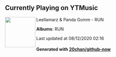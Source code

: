 ## Currently Playing on YTMusic

[<img align="left" width="100" src="https://lh3.googleusercontent.com/J7j_iDYsKoZK-6K-9u_yPFdchAZ-mmxULra-uaDXGb-ncem8uRP7spoMn31GRmgdsT6jyPt7Iu_xSoVztA">](https://music.youtube.com/channel/UCoV8L_tyJqZoRh51f-2ylhQ)

Leellamarz & Panda Gomm - RUN

**Albums**: RUN

Last updated at 08/12/2020 02:16

#### Generated with [20chan/github-now](https://github.com/20chan/github-now)


<!--
**20chan/20chan** is a ✨ _special_ ✨ repository because its `README.md` (this file) appears on your GitHub profile.

Here are some ideas to get you started:

- 🔭 I’m currently working on ...
- 🌱 I’m currently learning ...
- 👯 I’m looking to collaborate on ...
- 🤔 I’m looking for help with ...
- 💬 Ask me about ...
- 📫 How to reach me: ...
- 😄 Pronouns: ...
- ⚡ Fun fact: ...
-->
